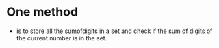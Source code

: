 

# One method
- is to store all the sumofdigits in a set and check if the sum of digits of the current number is in the set.